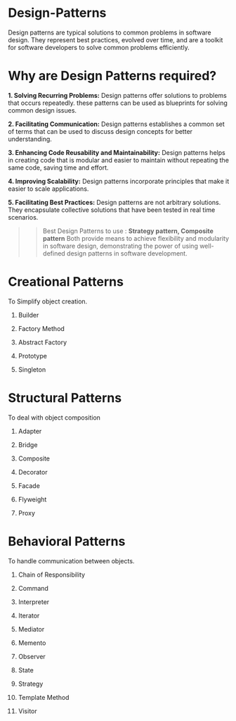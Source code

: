 # Design-Patterns
Design patterns are typical solutions to common problems in software design. They represent best practices, evolved over time, and are a toolkit for software developers to solve common problems efficiently.

# Why are Design Patterns required?
__1. Solving Recurring Problems:__ Design patterns offer solutions to problems that occurs repeatedly. these patterns can be used as blueprints for solving common design issues.

__2. Facilitating Communication:__ Design patterns establishes a common set of terms that can be used to discuss design concepts for better understanding.

__3. Enhancing Code Reusability and Maintainability:__ Design patterns helps in creating code that is modular and easier to maintain without repeating the same code, saving time and effort.

__4. Improving Scalability:__ Design patterns incorporate principles that make it easier to scale applications. 

__5. Facilitating Best Practices:__ Design patterns are not arbitrary solutions. They encapsulate collective solutions that have been tested in real time scenarios.

>>Best Design Patterns to use : __Strategy pattern, Composite pattern__
Both provide means to achieve flexibility and modularity in software design, demonstrating the power of using well-defined design patterns in software development.


# Creational Patterns
To Simplify object creation. 

1. Builder

2. Factory Method

3. Abstract Factory

4. Prototype

5. Singleton


# Structural Patterns
To deal with object composition

1. Adapter

2. Bridge

3. Composite

4. Decorator

5. Facade

6. Flyweight

7. Proxy


# Behavioral Patterns
To handle communication between objects. 

1. Chain of Responsibility

2. Command

3. Interpreter

4. Iterator

5. Mediator

6. Memento

7. Observer

8. State

9. Strategy

10. Template Method

11. Visitor

